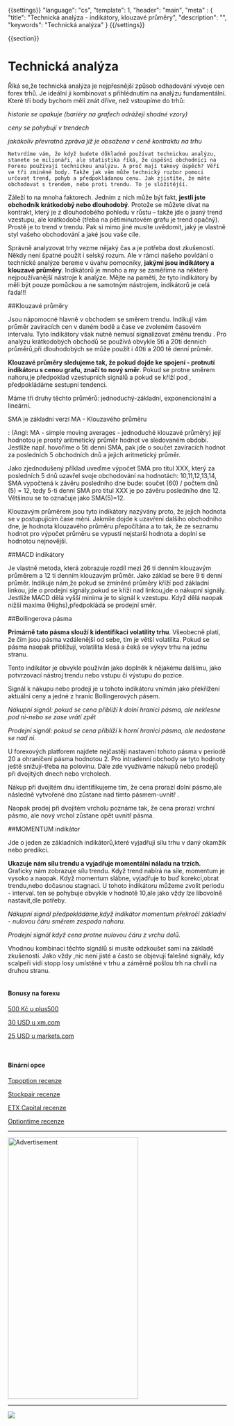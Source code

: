 {{settings}}
  "language": "cs",
  "template": 1,
  "header": "main",
  "meta" : {
    "title": "Technická analýza - indikátory, klouzavé průměry",
    "description": "",
    "keywords": "Technická analýza"
  }
{{/settings}}

<div class="row">
<div class="col-md-9" role="main" markdown="1">

{{section}}

# Technická analýza

Říká se,že technická analýza je nejpřesnější způsob odhadování vývoje cen forex trhů. Je ideální ji kombinovat s přihlédnutím na analýzu fundamentální. Které tři body bychom měli znát dříve, než vstoupíme do trhů:

*historie se opakuje (bariéry na grafech odrážejí shodné vzory)*

*ceny se pohybují v trendech*

*jakákoliv převratná zpráva již je obsažena v ceně kontraktu na trhu*

    Netvrdíme vám, že když budete důkladně používat technickou analýzu, stanete se milionáři, ale statistika říká, že úspěšní obchodníci na Forexu používají technickou analýzu. A proč mají takový úspěch? Věří ve tři zmíněné body. Takže jak vám může technický rozbor pomoci určovat trend, pohyb a předpokládanou cenu. Jak zjistíte, že máte obchodovat s trendem, nebo proti trendu. To je složitější.

Záleží to na mnoha faktorech. Jedním z nich může být fakt, **jestli jste obchodník krátkodobý nebo dlouhodobý**. Protože se můžete dívat na kontrakt, který je z dlouhodobého pohledu v růstu – takže jde o jasný trend vzestupu, ale krátkodobě (třeba na pětiminutovém grafu je trend opačný). Prostě je to trend v trendu. Pak si mimo jiné musíte uvědomit, jaký je vlastně styl vašeho obchodování a jaké jsou vaše cíle.

Správně analyzovat trhy vezme nějaký čas a je potřeba dost zkušeností. Někdy není špatné použít i selský rozum. Ale v rámci našeho povídání o technické analýze bereme v úvahu pomocníky, **jakými jsou indikátory a klouzavé průměry**. Indikátorů je mnoho a my se zaměříme na některé nejpoužívanější nástroje k analýze. Mějte na paměti, že tyto indikátory by měli být pouze pomůckou a ne samotným nástrojem, indikátorů je celá řada!!!

##Klouzavé průměry

Jsou nápomocné hlavně v obchodem se směrem trendu. Indikují vám průměr zavíracích cen v daném bodě a čase ve zvoleném časovém intervalu. Tyto indikátory však nutně nemusí signalizovat změnu trendu . Pro analýzu krátkodobých obchodů se používá obvykle 5ti a 20ti denních průměrů,při dlouhodobých se může použít i 40ti a 200 tě denní průměr.

**Klouzavé průměry sledujeme tak, že pokud dojde ke spojení - protnutí indikátoru s cenou grafu, značí to nový směr**. Pokud se protne směrem nahoru,je předpoklad vzestupních signálů a pokud se kříží pod , předpokládáme sestupní tendenci.

Máme tři druhy těchto průměrů: jednoduchý-základní, exponencionální a lineární.

SMA je základní verzí MA - Klouzavého průměru 

:    (Angl: MA - simple moving averages - jednoduché klouzavé průměry) její hodnotou je prostý aritmetický průměr hodnot ve sledovaném období. Jestliže např. hovoříme o 5ti denní SMA, pak jde o součet zavíracích hodnot za posledních 5 obchodních dnů a jejich aritmetický průměr.

Jako zjednodušený příklad uveďme výpočet SMA pro titul XXX, který za posledních 5 dnů uzavřel svoje obchodování na hodnotách: 10,11,12,13,14, SMA vypočtená k závěru posledního dne bude: součet (60) / počtem dnů (5) = 12, tedy 5-ti denní SMA pro titul XXX je po závěru posledního dne 12. Většinou se to označuje jako SMA(5)=12.

Klouzavým průměrem jsou tyto indikátory nazývány proto, že jejich hodnota se v postupujícím čase mění. Jakmile dojde k uzavření dalšího obchodního dne, je hodnota klouzavého průměru přepočítána a to tak, že ze seznamu hodnot pro výpočet průměru se vypustí nejstarší hodnota a doplní se hodnotou nejnovější. 


##MACD indikátory

Je vlastně metoda, která zobrazuje rozdíl mezi 26 ti denním klouzavým průměrem a 12 ti denním klouzavým průměr. Jako základ se bere 9 ti denní průměr. Indikuje nám,že pokud se zmíněné průměry kříží pod základní linkou, jde o prodejní signály,pokud se kříží nad linkou,jde o nákupní signály. Jestliže MACD dělá vyšší minima je to signál k vzestupu. Když dělá naopak nižší maxima (Highs),předpokládá se prodejní směr.

##Bollingerova pásma

**Primárně tato pásma slouží k identifikaci volatility trhu**. Všeobecně platí, že čím jsou pásma vzdálenější od sebe, tím je větší volatilita. Pokud se pásma naopak přibližují, volatilita klesá a čeká se výkyv trhu na jednu stranu.

Tento indikátor je obvykle používán jako doplněk k nějakému dalšímu, jako potvrzovací nástroj trendu nebo vstupu či výstupu do pozice.

Signál k nákupu nebo prodeji je u tohoto indikátoru vnímán jako překřížení aktuální ceny a jedné z hranic Bollingerových pásem.

*Nákupní signál: pokud se cena přiblíží k dolní hranici pásma, ale neklesne pod ni-nebo se zase vrátí zpět*

*Prodejní signál: pokud se cena přiblíží k horní hranici pásma, ale nedostane se nad ni.*

U forexových platforem najdete nejčastěji nastavení tohoto pásma v periodě 20 a ohraničení pásma hodnotou 2. Pro intradenní obchody se tyto hodnoty ještě snižují-třeba na polovinu.
Dále zde využíváme nákupů nebo prodejů při dvojitých dnech nebo vrcholech. 

Nákup při dvojitém dnu identifikujeme tím, že cena prorazí dolní pásmo,ale následně vytvořené dno zůstane nad tímto pásmem-uvnitř .

Naopak prodej při dvojitém vrcholu poznáme tak, že cena prorazí vrchní pásmo, ale nový vrchol zůstane opět uvnitř pásma.

##MOMENTUM indikátor

Jde o jeden ze základních indikátorů,které vyjadřují sílu trhu v daný okamžik nebo predikci.

**Ukazuje nám sílu trendu a vyjadřuje momentální náladu na trzích.** Graficky nám zobrazuje sílu trendu. Když trend nabírá na síle, momentum je vysoko a naopak. Když momentum slábne, vyjadřuje to buď korekci,obrat trendu,nebo dočasnou stagnaci.
U tohoto indikátoru můžeme zvolit periodu - interval. ten se pohybuje obvykle v hodnotě 10,ale jako vždy lze libovolně nastavit,dle potřeby.

*Nákupní signál předpokládáme,když indikátor momentum překročí základní - nulovou čáru směrem zespoda nahoru.*

*Prodejní signál když cena protne nulovou čáru z vrchu dolů.*

Vhodnou kombinaci těchto signálů si musíte odzkoušet sami na základě zkušeností. Jako vždy ,nic není jisté a často se objevují falešné signály, kdy scalpeři vidí stopp losy umístěné v trhu a záměrně pošlou trh na chvíli na druhou stranu.











</div>
<div class="col-md-3" markdown="1">
<div class="well" markdown="1" style="margin-top: 2.5em">

#### Bonusy na forexu

[500 Kč u plus500](http://www.forexsrovnavac.cz/plus500 "plus500")

[30 USD u xm.com](http://www.forexsrovnavac.cz/xm-xemarkets-com "XM.com")

[25 USD u markets.com](http://www.forexsrovnavac.cz/markets-com-recenze "markets.com")

<br>

#### Binární opce

[Topoption recenze](http://www.forexsrovnavac.cz/topoption "TopOption recenze")

[Stockpair recenze](http://www.forexsrovnavac.cz/stockpair "Stockapair recenze")

[ETX Capital recenze](http://www.forexsrovnavac.cz/etx-capital-zkusenosti "ETX Capital recenze")

[Optiontime recenze](http://www.forexsrovnavac.cz/optiontime "OptionTime recenze")


</div>


- - -

<SCRIPT language='JavaScript1.1' SRC="https://ad.doubleclick.net/ddm/adj/N8017.2070109FOREXSROVNAVAC.CZ/B9072665.122768029;sz=300x600;ord={{@timestamp}}?"></SCRIPT><NOSCRIPT><A HREF="https://ad.doubleclick.net/ddm/jump/N8017.2070109FOREXSROVNAVAC.CZ/B9072665.122768029;sz=300x600;ord={{@timestamp}}?"><IMG SRC="https://ad.doubleclick.net/ddm/ad/N8017.2070109FOREXSROVNAVAC.CZ/B9072665.122768029;sz=300x600;ord={{@timestamp}}?" BORDER=0 WIDTH=300 HEIGHT=600 ALT="Advertisement"></A></NOSCRIPT>

- - -

<a href="http://blog.forexsrovnavac.cz/plus500cz"  target="_blank">
 <img src="http://blog.forexsrovnavac.cz/wp-content/uploads/2014/10/informace.png" width="" height=""/>
</a>

</div>
</div>
